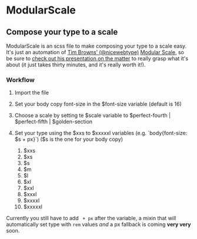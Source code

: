 # ModularScale
## Compose your type to a scale

ModularScale is an scss file to make composing your type to a scale easy. It's just an automation of [Tim Browns’ (@nicewebtype)](https://twitter.com/nicewebtype) [Modular Scale](http://modularscale.com/), so be sure to [check out his presentation on the matter](http://vimeo.com/17079380) to really grasp what it's about (it just takes thirty minutes, and it's really worth it!).

### Workflow

1. Import the file

2. Set your body copy font-size in the $font-size variable (default is 16)

3. Choose a scale by setting te $scale variable to $perfect-fourth | $perfect-fifth | $golden-section

4. Set your type using the $xxs to $xxxxxl variables (e.g. `body{font-size: $s + px}`) ($s is the one for your body copy)

	1. $xxs
	2. $xs
	3. $s
	4. $m
	5. $l
	6. $xl
	7. $xxl
	8. $xxxl
	9. $xxxxl
	10. $xxxxxl

Currently you still have to add ` + px` after the variable, a mixin that will automatically set type with `rem` values *and* a px fallback is coming **very very** soon.
